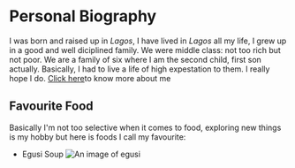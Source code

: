 # Personal Biography
I was born and raised up in *Lagos*, I have lived in *Lagos* all
my life, I grew up in a good and well diciplined family. We
were middle class: not too rich but not poor. We are a family
of six where I am the second child, first son actually. 
Basically, I had to live a life of high expestation to them. 
I really hope I do.
[Click here](http://izuagbesamuel.github.io/coop/)to know more about me

## Favourite Food
Basically I'm not too selective when it comes to food, exploring new things 
is my hobby but here is foods I call my favourite:
* Egusi Soup
![An image of egusi](https://www.google.com/search?q=egusi+soup&tbm=isch&ved=2ahUKEwjgsp6Lv4HwAhWQw4UKHSiuCKUQ2-cCegQIABAA&oq=egusi&gs_lcp=CgNpbWcQARgAMgcIABCxAxBDMgQIABBDMgQIABBDMgQIABBDMgQIABBDMgQIABBDMgQIABBDMgQIABBDMgQIABBDMgQIABBDOgIIADoGCAAQBRAeOgQIABAYOgUIABCxA1DloCBY6MwgYOrgIGgAcAB4BIABlwSIAfAXkgEJMi02LjMuMC4xmAEAoAEBqgELZ3dzLXdpei1pbWewAQDAAQE&sclient=img&ei=Oth4YOCtMpCHlwSo3KKoCg&bih=657&biw=1366#imgrc=7LqITzmeGBtEcM)

